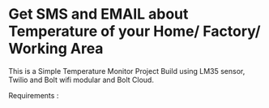 # Get SMS and EMAIL about Temperature of your Home/ Factory/ Working Area
This is a Simple Temperature Monitor Project Build using LM35 sensor, Twilio and Bolt wifi modular and Bolt Cloud.

Requirements : 
